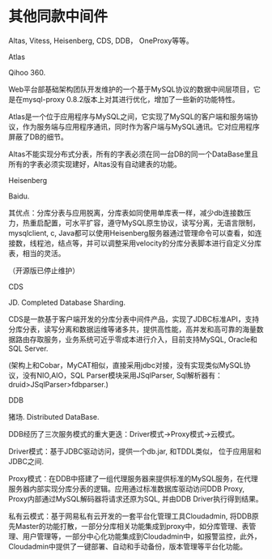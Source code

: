 # 其他同款中间件

Altas, Vitess, Heisenberg, CDS, DDB， OneProxy等等。



Atlas



Qihoo 360.

Web平台部基础架构团队开发维护的一个基于MySQL协议的数据中间层项目，它是在mysql-proxy 0.8.2版本上对其进行优化，增加了一些新的功能特性。

Atlas是一个位于应用程序与MySQL之间，它实现了MySQL的客户端和服务端协议，作为服务端与应用程序通讯，同时作为客户端与MySQL通讯。它对应用程序屏蔽了DB的细节。

Altas不能实现分布式分表，所有的字表必须在同一台DB的同一个DataBase里且所有的字表必须实现建好，Altas没有自动建表的功能。



Heisenberg



Baidu.

其优点：分库分表与应用脱离，分库表如同使用单库表一样，减少db连接数压力，热重启配置，可水平扩容，遵守MySQL原生协议，读写分离，无语言限制，mysqlclient, c, Java都可以使用Heisenberg服务器通过管理命令可以查看，如连接数，线程池，结点等，并可以调整采用velocity的分库分表脚本进行自定义分库表，相当的灵活。

（开源版已停止维护）



CDS



JD. Completed Database Sharding.

CDS是一款基于客户端开发的分库分表中间件产品，实现了JDBC标准API，支持分库分表，读写分离和数据运维等诸多共，提供高性能，高并发和高可靠的海量数据路由存取服务，业务系统可近乎零成本进行介入，目前支持MySQL, Oracle和SQL Server.

\(架构上和Cobar，MyCAT相似，直接采用jdbc对接，没有实现类似MySQL协议，没有NIO,AIO，SQL Parser模块采用JSqlParser, Sql解析器有：druid&gt;JSqlParser&gt;fdbparser.\)



DDB



猪场. Distributed DataBase.

DDB经历了三次服务模式的重大更迭：Driver模式-&gt;Proxy模式-&gt;云模式。



Driver模式：基于JDBC驱动访问，提供一个db.jar, 和TDDL类似， 位于应用层和JDBC之间.



Proxy模式：在DDB中搭建了一组代理服务器来提供标准的MySQL服务，在代理服务器内部实现分库分表的逻辑。应用通过标准数据库驱动访问DDB Proxy, Proxy内部通过MySQL解码器将请求还原为SQL, 并由DDB Driver执行得到结果。



私有云模式：基于网易私有云开发的一套平台化管理工具Cloudadmin, 将DDB原先Master的功能打散，一部分分库相关功能集成到proxy中，如分库管理、表管理、用户管理等，一部分中心化功能集成到Cloudadmin中，如报警监控，此外，Cloudadmin中提供了一键部署、自动和手动备份，版本管理等平台化功能。

